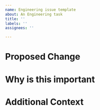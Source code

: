 ```yaml
---
name: Engineering issue template
about: An Engineering task
title: ''
labels: ''
assignees: ''

---
```


# Proposed Change

# Why is this important

# Additional Context
